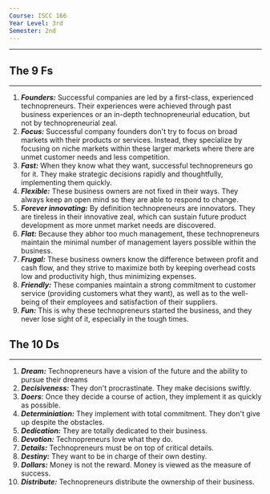 ```yaml
---
Course: ISCC 166
Year Level: 3rd
Semester: 2nd
---
```

---
## The 9 Fs
---
1. ***Founders:*** Successful companies are led by a first-class, experienced technopreneurs. Their experiences were achieved through past business experiences or an in-depth technopreneurial education, but not by technopreneurial zeal.
2. ***Focus:*** Successful company founders don't try to focus on broad markets with their products or services. Instead, they specialize by focusing on niche markets within these larger markets where there are unmet customer needs and less competition.  
3. ***Fast:*** When they know what they want, successful technopreneurs go for it. They make strategic decisions rapidly and thoughtfully, implementing them quickly.  
4. ***Flexible:*** These business owners are not fixed in their ways. They always keep an open mind so they are able to respond to change.  
5. ***Forever innovating:*** By definition technopreneurs are innovators. They are tireless in their innovative zeal, which can sustain future product development as more unmet market needs are discovered.  
6. ***Flat:*** Because they abhor too much management, these technopreneurs maintain the minimal number of management layers possible within the business.  
7. ***Frugal:*** These business owners know the difference between profit and cash flow, and they strive to maximize both by keeping overhead costs low and productivity high, thus minimizing expenses.  
8. ***Friendly:*** These companies maintain a strong commitment to customer service (providing customers what they want), as well as to the well-being of their employees and satisfaction of their suppliers.  
9. ***Fun:*** This is why these technopreneurs started the business, and they never lose sight of it, especially in the tough times.

## The 10 Ds
---
1. ***Dream:*** Technopreneurs have a vision of the future and the ability to pursue their dreams
2. ***Decisiveness:*** They don't procrastinate. They make decisions swiftly.
3. ***Doers***: Once they decide a course of action, they implement it as quickly as possible.
4. ***Determiniation:*** They implement with total commitment. They don't give up despite the obstacles.
5. ***Dedication:*** They are totally dedicated to their business.
6. ***Devotion:*** Technopreneurs love what they do.
7. ***Details:*** Technopreneurs must be on top of critical details.
8. ***Destiny:*** They want to be in charge of their own destiny.
9. ***Dollars:*** Money is not the reward. Money is viewed as the measure of success.
10. ***Distribute:*** Technopreneurs distribute the ownership of their business.